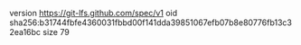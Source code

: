 version https://git-lfs.github.com/spec/v1
oid sha256:b31744fbfe4360031fbbd00f141dda39851067efb07b8e80776fb13c32ea16bc
size 79
